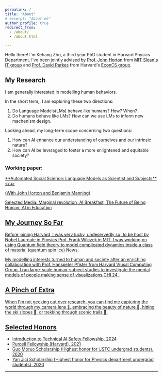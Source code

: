 ```yaml
---
permalink: /
title: "About"
# excerpt: "About me"
author_profile: true
redirect_from: 
  - /about/
  - /about.html

---
```


Hello there! I'm Kehang Zhu, a third year PhD student in Harvard Physics Department. I've been jointly advised by [Prof. John Horton](https://www.physics.harvard.edu/) from [MIT Sloan's IT group](https://mitsloan.mit.edu/faculty/academic-groups/information-technology/faculty-research-centers) and [Prof. David Parkes](https://parkes.seas.harvard.edu/) from Harvard's [EconCS group](https://econcs.seas.harvard.edu/).


## My Research
I am generally interested in modelling human behaviors.

In the short term,, I am exploring these two directions:
1. Do Language Models(LMs) behave like humans? How? When?
2. Do humans behave like LMs? How can we use LMs to inform new machenism design.

Looking ahead, my long-term scope concerning two questions:
1. How can AI enhance our understanding of ourselves and our intrinsic nature?
2. How can AI be leveraged to foster a more enlightened and equitable society?

### Working paper: 

<u>**[Automated Social Science: Language Models as Scientist and Subjects](https://arxiv.org/abs/2404.11794.)**</u>

(With John Horton and Benjamin Manning)

Selected Media: <u>[Marginal revolution](https://marginalrevolution.com/marginalrevolution/2024/03/its-happening-economic-science-edition.html)</u>, <u>[AI Breakfast](https://aibreakfast.beehiiv.com/p/llmbased-system-designs-runs-social-experiments)</u>, <u>[The Future of Being Human](https://futureofbeinghuman.com/p/can-ai-be-used-to-automate-social)</u>, [<u>AI in Education](https://www.linkedin.com/pulse/ai-education-new-research-6th-may-ray-fleming-h7xge/)</u>


<!-- Recently, I was selected as the Introduction to Technical AI Safety Fellow with the [AI Safety Student Team](https://haist.ai/) -->

<!-- Don't hesitate to email me if you are interested in research opportunities or want to collaborate. I constantly mentor undergrad and grad students from Harvard, MIT and other schools. -->

## My Journey So Far

Before joining Harvard, I was very lucky, undeservedly so, to be host by Nobel Laureate in Physics [Prof. Frank Wilczek](https://physics.mit.edu/faculty/frank-wilczek/) in MIT. I was working on using Quantum field theory to model complicated dynamics inside a class of material (quantum spin ice) [News](https://meetings.aps.org/Meeting/MAR22/Session/K51.5).

My modelling interests turned to human and society after an enriching collaboration with [Prof. Hanspeter Pfister](https://seas.harvard.edu/person/hanspeter-pfister) from Harvard [Viusal Computing Group](https://vcg.seas.harvard.edu/). I ran large-scale human-subject studies to investigate the mental models of people making sense of visualizations [CHI 24'](https://programs.sigchi.org/chi/2024/program/content/147374).


## A Pinch of Extra

When I'm not geeking out over research, you can find me capturing the world through my camera lens 📸, embracing the beauty of nature 🌲, hitting the ski slopes 🎿, or trekking through scenic trails 🥾.


## Selected Honors
- Introduction to Technical AI Safety Fellowship, 2024
- Purcell Fellowship (Harvard), 2021
- Guo Moruo Scholarship (Highest honor for USTC undergrad students), 2020 
- Yan Jici  Scholarship (Highest honor for Physics department undergrad students), 2020 


---

<!-- Example: editing a markdown file for a talk
![Editing a markdown file for a talk](/images/editing-talk.png) -->
